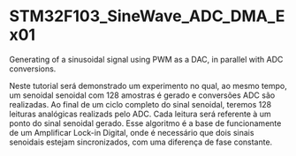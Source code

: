 # STM32F103_SineWave_ADC_DMA_Ex01
Generating of a sinusoidal signal using PWM as a DAC, in parallel with ADC conversions.

Neste tutorial será demonstrado um experimento no qual, ao mesmo tempo, um senoidal senoidal com 128 amostras é gerado e
conversões ADC são realizadas.
Ao final de um ciclo completo do sinal senoidal, teremos 128 leituras analógicas realizads pelo ADC. Cada leitura será referente
à um ponto do sinal senoidal gerado.
Esse algoritmo é a base de funcionamente de um Amplificar Lock-in Digital, onde é necessário que dois sinais senoidais estejam 
sincronizados, com uma diferença de fase constante. 
